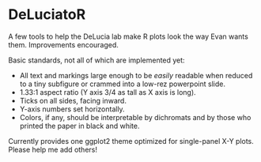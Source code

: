 # DeLuciatoR

A few tools to help the DeLucia lab make R plots look the way Evan wants them. Improvements encouraged.

Basic standards, not all of which are implemented yet:

* All text and markings large enough to be *easily* readable when reduced to a tiny subfigure or crammed into a low-rez powerpoint slide.
* 1.33:1 aspect ratio (Y axis 3/4 as tall as X axis is long).
* Ticks on all sides, facing inward.
* Y-axis numbers set horizontally.
* Colors, if any, should be interpretable by dichromats and by those who printed the paper in black and white. 


Currently provides one ggplot2 theme optimized for single-panel X-Y plots. Please help me add others!
